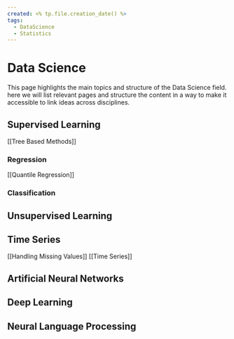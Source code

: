 ```yaml
---
created: <% tp.file.creation_date() %>
tags:
  - DataScience
  - Statistics
---
```

# Data Science

This page highlights the main topics and structure of the Data Science field. here we will list relevant pages and structure the content in a way to make it accessible to link ideas across disciplines. 

## Supervised Learning

[[Tree Based Methods]]

### Regression
[[Quantile Regression]]
### Classification

## Unsupervised Learning

## Time Series
[[Handling Missing Values]]
[[Time Series]]
## Artificial Neural Networks

## Deep Learning

## Neural Language Processing